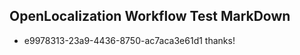 ## OpenLocalization Workflow Test MarkDown
* e9978313-23a9-4436-8750-ac7aca3e61d1 thanks!

<!--HONumber=Aug16_HO4-->


